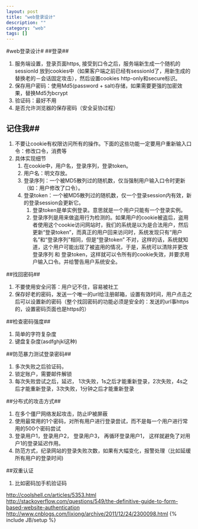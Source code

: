 ```yaml
---
layout: post
title: "web登录设计"
description: ""
category: "web"
tags: []
---
```

#web登录设计#
##登录##
1. 服务端设置，登录页面https, 接受到口令之后，服务端新生成一个随机的sessionId 放到cookies中（如果客户端之前已经有sessionId了，用新生成的替换老的－会话固定攻击），然后设置cookies http-only和secure标识。
2. 保存用户密码：使用Md5(password + salt)存储，如果需要更强的加密效果，替换Md5为bcrypt
3. 验证码：最好不用
4. 是否允许浏览器的保存密码（安全妥协过程）

## 记住我##
1. 不要让cookie有权限访问所有的操作。下面的这些功能一定要用户重新输入口令：修改口令，消费等
2. 具体实现细节
    1. 在cookie中，用户名，登录序列，登录token。
    2. 用户名：明文存放。
    3. 登录序列：一个被MD5散列过的随机数，仅当强制用户输入口令时更新（如：用户修改了口令）。
    4. 登录token：一个被MD5散列过的随机数，仅一个登录session内有效，新的登录session会更新它。
        1. 登录token是单实例登录。意思就是一个用户只能有一个登录实例。
        2. 登录序列是用来做盗用行为检测的。如果用户的cookie被盗后，盗用者使用这个cookie访问网站时，我们的系统是以为是合法用户，然后更新“登录token”，而真正的用户回来访问时，系统发现只有“用户名”和“登录序列”相同，但是“登录token” 不对，这样的话，系统就知道，这个用户可能出现了被盗用的情况，于是，系统可以清除并更改登录序列 和 登录token，这样就可以令所有的cookie失效，并要求用户输入口令。并给警告用户系统安全。

##找回密码##
1. 不要使用安全问答：用户记不住，容易被社工
2. 保存好老的密码，发送一个唯一的url给注册邮箱，设置有效时间，用户点击之后可以设置新的密码（整个找回密码的功能必须是安全的：发送的url事https的，设置密码页面也是https的）

##检查密码强度##
1. 简单的字符复杂度
2. 键盘复杂度(asdfghjkl这种)

##防范暴力测试登录密码##
1. 多次失败之后验证码，
2. 锁定账户，需要邮件解锁
3. 每次失败尝试之后，延迟， 1次失败，1s之后才能重新登录，2次失败，4s之后才能重新登录，3次失败，1分钟之后才能重新登录

##分布式的攻击方式##
1. 在多个僵尸网络发起攻击，防止IP被屏蔽
2. 使用最常用的1个密码，对所有用户进行登录尝试，而不是每一个用户进行常用的500个密码尝试
3. 登录用户1，登录用户2， 登录用户3， 再循环登录用户1， 这样就避免了对用户1的登录延迟作用。
4. 防范方式，纪录网站的登录失败次数，如果有大幅变化，报警处理（比如延缓所有用户的登录时间)

##双重认证
1. 比如密码加手机验证码

<http://coolshell.cn/articles/5353.html>
<http://stackoverflow.com/questions/549/the-definitive-guide-to-form-based-website-authentication>
<http://www.cnblogs.com/lixiong/archive/2011/12/24/2300098.html>
{% include JB/setup %}

